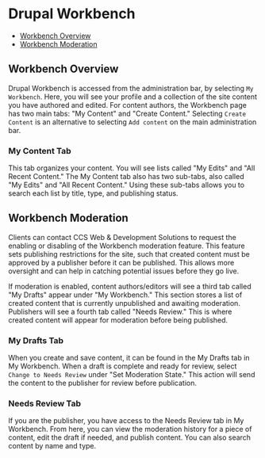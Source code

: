 # Drupal Workbench

* [Workbench Overview](#workbench-overview)
* [Workbench Moderation](#workbench-moderation)

## Workbench Overview

Drupal Workbench is accessed from the administration bar, by selecting `My Workbench`. Here, you will see your profile and a collection of the site content you have authored and edited. For content authors, the Workbench page has two main tabs: "My Content" and "Create Content." Selecting `Create Content` is an alternative to selecting `Add content` on the main administration bar.

### My Content Tab

This tab organizes your content. You will see lists called "My Edits" and "All Recent Content." The My Content tab also has two sub-tabs, also called "My Edits" and "All Recent Content." Using these sub-tabs allows you to search each list by title, type, and publishing status.

## Workbench Moderation

Clients can contact CCS Web & Development Solutions to request the enabling or disabling of the Workbench moderation feature. This feature sets publishing restrictions for the site, such that created content must be approved by a publisher before it can be published. This allows more oversight and can help in catching potential issues before they go live. 

If moderation is enabled, content authors/editors will see a third tab called "My Drafts" appear under "My Workbench." This section stores a list of created content that is currently unpublished and awaiting moderation. Publishers will see a fourth tab called "Needs Review." This is where created content will appear for moderation before being published.

### My Drafts Tab

When you create and save content, it can be found in the My Drafts tab in My Workbench. When a draft is complete and ready for review, select `Change to Needs Review` under "Set Moderation State." This action will send the content to the publisher for review before publication.

### Needs Review Tab

If you are the publisher, you have access to the Needs Review tab in My Workbench. From here, you can view the moderation history for a piece of content, edit the draft if needed, and publish content. You can also search content by name and type.

